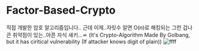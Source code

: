 # Factor-Based-Crypto
직접 개발한 암호 알고리즘입니다..
근데 이제..자릿수 알면 O(n)로 해킹되는 그런 겁나 큰 취약점이 있는..아픈 자식 새키...ㅆ
(It's Crypto-Algorithm Made By Golbang, but it has ciritical vulnerability (If attacker knows digit of plain))
![ffff](https://user-images.githubusercontent.com/24998577/166093773-d745ae1c-4263-4737-9956-be102159d2d5.jpg)
